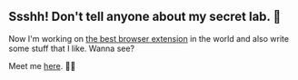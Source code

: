## Ssshh! Don't tell anyone about my secret lab. 🔬

Now I'm working on [the best browser extension](https://github.com/XenoverseUp/fractions) in the world and also write some stuff that I like. Wanna see?

Meet me [here](https://candurmuss.bio.link/). 🐱‍👤

<!--
**XenoverseUp/xenoverseup** is a ✨ _special_ ✨ repository because its `README.md` (this file) appears on your GitHub profile.

Here are some ideas to get you started:

- 🔭 I’m currently working on ...
- 🌱 I’m currently learning ...
- 👯 I’m looking to collaborate on ...
- 🤔 I’m looking for help with ...
- 💬 Ask me about ...
- 📫 How to reach me: ...
- 😄 Pronouns: ...
- ⚡ Fun fact: ...
-->
